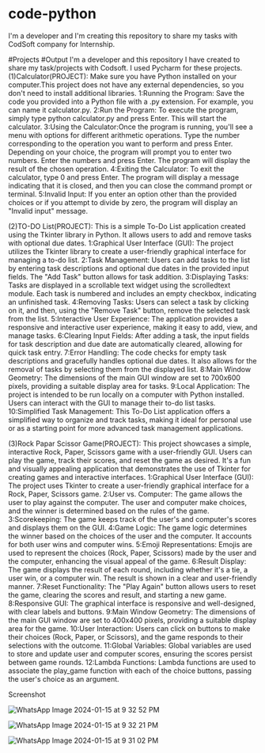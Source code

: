 # code-python
I'm a developer and I'm creating this repository to share my tasks with CodSoft company for Internship. 

#Projects #Output I'm a developer and this repository I have created to share my task/projects with Codsoft. I used Pycharm for these projects.
(1)Calculator(PROJECT): Make sure you have Python installed on your computer.This project does not have any external dependencies, so you don't need to install additional libraries. 1:Running the Program: Save the code you provided into a Python file with a .py extension. For example, you can name it calculator.py. 2:Run the Program: To execute the program, simply type python calculator.py and press Enter. This will start the calculator. 3:Using the Calculator:Once the program is running, you'll see a menu with options for different arithmetic operations. Type the number corresponding to the operation you want to perform and press Enter. Depending on your choice, the program will prompt you to enter two numbers. Enter the numbers and press Enter. The program will display the result of the chosen operation. 4:Exiting the Calculator: To exit the calculator, type 0 and press Enter. The program will display a message indicating that it is closed, and then you can close the command prompt or terminal. 5:Invalid Input: If you enter an option other than the provided choices or if you attempt to divide by zero, the program will display an "Invalid input" message.

(2)TO-DO List(PROJECT): This is a simple To-Do List application created using the Tkinter library in Python. It allows users to add and remove tasks with optional due dates. 1:Graphical User Interface (GUI): The project utilizes the Tkinter library to create a user-friendly graphical interface for managing a to-do list. 2:Task Management: Users can add tasks to the list by entering task descriptions and optional due dates in the provided input fields. The "Add Task" button allows for task addition. 3:Displaying Tasks: Tasks are displayed in a scrollable text widget using the scrolledtext module. Each task is numbered and includes an empty checkbox, indicating an unfinished task. 4:Removing Tasks: Users can select a task by clicking on it, and then, using the "Remove Task" button, remove the selected task from the list. 5:Interactive User Experience: The application provides a responsive and interactive user experience, making it easy to add, view, and manage tasks. 6:Clearing Input Fields: After adding a task, the input fields for task description and due date are automatically cleared, allowing for quick task entry. 7:Error Handling: The code checks for empty task descriptions and gracefully handles optional due dates. It also allows for the removal of tasks by selecting them from the displayed list. 8:Main Window Geometry: The dimensions of the main GUI window are set to 700x600 pixels, providing a suitable display area for tasks. 9:Local Application: The project is intended to be run locally on a computer with Python installed. Users can interact with the GUI to manage their to-do list tasks. 10:Simplified Task Management: This To-Do List application offers a simplified way to organize and track tasks, making it ideal for personal use or as a starting point for more advanced task management applications.

(3)Rock Papar Scissor Game(PROJECT): This project showcases a simple, interactive Rock, Paper, Scissors game with a user-friendly GUI. Users can play the game, track their scores, and reset the game as desired. It's a fun and visually appealing application that demonstrates the use of Tkinter for creating games and interactive interfaces. 1:Graphical User Interface (GUI): The project uses Tkinter to create a user-friendly graphical interface for a Rock, Paper, Scissors game. 2:User vs. Computer: The game allows the user to play against the computer. The user and computer make choices, and the winner is determined based on the rules of the game. 3:Scorekeeping: The game keeps track of the user's and computer's scores and displays them on the GUI. 4:Game Logic: The game logic determines the winner based on the choices of the user and the computer. It accounts for both user wins and computer wins. 5:Emoji Representations: Emojis are used to represent the choices (Rock, Paper, Scissors) made by the user and the computer, enhancing the visual appeal of the game. 6:Result Display: The game displays the result of each round, including whether it's a tie, a user win, or a computer win. The result is shown in a clear and user-friendly manner. 7:Reset Functionality: The "Play Again" button allows users to reset the game, clearing the scores and result, and starting a new game. 8:Responsive GUI: The graphical interface is responsive and well-designed, with clear labels and buttons. 9:Main Window Geometry: The dimensions of the main GUI window are set to 400x400 pixels, providing a suitable display area for the game. 10:User Interaction: Users can click on buttons to make their choices (Rock, Paper, or Scissors), and the game responds to their selections with the outcome. 11:Global Variables: Global variables are used to store and update user and computer scores, ensuring the scores persist between game rounds. 12:Lambda Functions: Lambda functions are used to associate the play_game function with each of the choice buttons, passing the user's choice as an argument.

Screenshot

![WhatsApp Image 2024-01-15 at 9 32 52 PM](https://github.com/Zummar/code-python/assets/156662993/d7a387ff-a452-4a50-92f1-55ddf619bc08)

![WhatsApp Image 2024-01-15 at 9 32 21 PM](https://github.com/Zummar/code-python/assets/156662993/baa89bee-9f90-40be-b5bb-eeba27746251)

![WhatsApp Image 2024-01-15 at 9 31 02 PM](https://github.com/Zummar/code-python/assets/156662993/b79e4b06-57b5-46e3-9194-4479e9318edc)
